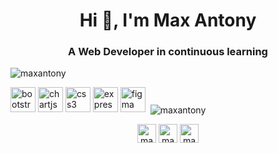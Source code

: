 
<h1 align="center">Hi 👋, I'm Max Antony</h1>
<h3 align="center">A Web Developer in continuous learning</h3>

<p align="left"> <img src="https://komarev.com/ghpvc/?username=maxantony" alt="maxantony" /> </p>

<p align="left"><img src="https://devicons.github.io/devicon/devicon.git/icons/bootstrap/bootstrap-plain.svg" alt="bootstrap" width="40" height="40"/> <img src="https://www.chartjs.org/media/logo-title.svg" alt="chartjs" width="40" height="40"/> <img src="https://devicons.github.io/devicon/devicon.git/icons/css3/css3-original-wordmark.svg" alt="css3" width="40" height="40"/>  <img src="https://devicons.github.io/devicon/devicon.git/icons/express/express-original-wordmark.svg" alt="express" width="40" height="40"/> <img src="https://www.vectorlogo.zone/logos/figma/figma-icon.svg" alt="figma" width="40" height="40"/>  <img 

<p>&nbsp;<img align="center" src="https://github-readme-stats.vercel.app/api?username=maxantony&show_icons=true" alt="maxantony" /></p>

<p align="center">
<a href="https://dev.to/maxantony" target="blank"><img align="center" src="https://cdn.jsdelivr.net/npm/simple-icons@3.0.1/icons/dev-dot-to.svg" alt="maxantony" height="30" width="30" /></a>
<a href="https://linkedin.com/in/max-antony" target="blank"><img align="center" src="https://cdn.jsdelivr.net/npm/simple-icons@3.0.1/icons/linkedin.svg" alt="max-antony" height="30" width="30" /></a>
<a href="https://fb.com/maxcamito" target="blank"><img align="center" src="https://cdn.jsdelivr.net/npm/simple-icons@3.0.1/icons/facebook.svg" alt="maxcamito" height="30" width="30" /></a>
</p>
